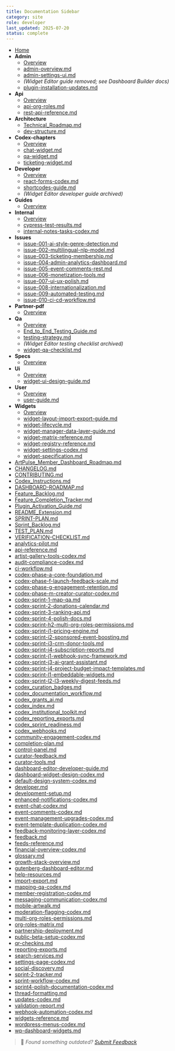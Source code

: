```yaml
---
title: Documentation Sidebar
category: site
role: developer
last_updated: 2025-07-20
status: complete
---
```


* [Home](../index.md)
* **Admin**
  * [Overview](admin/README.md)
  * [admin-overview.md](admin/admin-overview.md)
  * [admin-settings-ui.md](admin/admin-settings-ui.md)
  * *(Widget Editor guide removed; see Dashboard Builder docs)*
  * [plugin-installation-updates.md](admin/plugin-installation-updates.md)
* **Api**
  * [Overview](api/README.md)
  * [api-org-roles.md](api/api-org-roles.md)
  * [rest-api-reference.md](api/rest-api-reference.md)
* **Architecture**
  * [Technical_Roadmap.md](architecture/Technical_Roadmap.md)
  * [dev-structure.md](architecture/dev-structure.md)
* **Codex-chapters**
  * [Overview](codex-chapters/README.md)
  * [chat-widget.md](codex-chapters/chat-widget.md)
  * [qa-widget.md](codex-chapters/qa-widget.md)
  * [ticketing-widget.md](codex-chapters/ticketing-widget.md)
* **Developer**
  * [Overview](developer/README.md)
  * [react-forms-codex.md](developer/react-forms-codex.md)
  * [shortcodes-guide.md](developer/shortcodes-guide.md)
  * *(Widget Editor developer guide archived)*
* **Guides**
  * [Overview](guides/README.md)
* **Internal**
  * [Overview](internal/README.md)
  * [cypress-test-results.md](internal/cypress-test-results.md)
  * [internal-notes-tasks-codex.md](internal/internal-notes-tasks-codex.md)
* **Issues**
  * [issue-001-ai-style-genre-detection.md](issues/issue-001-ai-style-genre-detection.md)
  * [issue-002-multilingual-nlp-model.md](issues/issue-002-multilingual-nlp-model.md)
  * [issue-003-ticketing-membership.md](issues/issue-003-ticketing-membership.md)
  * [issue-004-admin-analytics-dashboard.md](issues/issue-004-admin-analytics-dashboard.md)
  * [issue-005-event-comments-rest.md](issues/issue-005-event-comments-rest.md)
  * [issue-006-monetization-tools.md](issues/issue-006-monetization-tools.md)
  * [issue-007-ui-ux-polish.md](issues/issue-007-ui-ux-polish.md)
  * [issue-008-internationalization.md](issues/issue-008-internationalization.md)
  * [issue-009-automated-testing.md](issues/issue-009-automated-testing.md)
  * [issue-010-ci-cd-workflow.md](issues/issue-010-ci-cd-workflow.md)
* **Partner-pdf**
  * [Overview](partner-pdf/README.md)
* **Qa**
  * [Overview](qa/README.md)
  * [End_to_End_Testing_Guide.md](qa/End_to_End_Testing_Guide.md)
  * [testing-strategy.md](qa/testing-strategy.md)
  * *(Widget Editor testing checklist archived)*
  * [widget-qa-checklist.md](qa/widget-qa-checklist.md)
* **Specs**
  * [Overview](specs/README.md)
* **Ui**
  * [Overview](ui/README.md)
  * [widget-ui-design-guide.md](ui/widget-ui-design-guide.md)
* **User**
  * [Overview](user/README.md)
  * [user-guide.md](user/user-guide.md)
* **Widgets**
  * [Overview](widgets/README.md)
  * [widget-layout-import-export-guide.md](widgets/widget-layout-import-export-guide.md)
  * [widget-lifecycle.md](widgets/widget-lifecycle.md)
  * [widget-manager-data-layer-guide.md](widgets/widget-manager-data-layer-guide.md)
  * [widget-matrix-reference.md](widgets/widget-matrix-reference.md)
  * [widget-registry-reference.md](widgets/widget-registry-reference.md)
  * [widget-settings-codex.md](widgets/widget-settings-codex.md)
  * [widget-specification.md](widgets/widget-specification.md)
* [ArtPulse_Member_Dashboard_Roadmap.md](../ArtPulse_Member_Dashboard_Roadmap.md)
* [CHANGELOG.md](../CHANGELOG.md)
* [CONTRIBUTING.md](../CONTRIBUTING.md)
* [Codex_Instructions.md](../Codex_Instructions.md)
* [DASHBOARD-ROADMAP.md](../DASHBOARD-ROADMAP.md)
* [Feature_Backlog.md](../Feature_Backlog.md)
* [Feature_Completion_Tracker.md](../Feature_Completion_Tracker.md)
* [Plugin_Activation_Guide.md](../Plugin_Activation_Guide.md)
* [README_Extension.md](../README_Extension.md)
* [SPRINT-PLAN.md](../SPRINT-PLAN.md)
* [Sprint_Backlog.md](../Sprint_Backlog.md)
* [TEST_PLAN.md](../TEST_PLAN.md)
* [VERIFICATION-CHECKLIST.md](../VERIFICATION-CHECKLIST.md)
* [analytics-pilot.md](../analytics-pilot.md)
* [api-reference.md](../api-reference.md)
* [artist-gallery-tools-codex.md](../artist-gallery-tools-codex.md)
* [audit-compliance-codex.md](../audit-compliance-codex.md)
* [ci-workflow.md](../ci-workflow.md)
* [codex-phase-a-core-foundation.md](../codex-phase-a-core-foundation.md)
* [codex-phase-f-launch-feedback-scale.md](../codex-phase-f-launch-feedback-scale.md)
* [codex-phase-g-engagement-retention.md](../codex-phase-g-engagement-retention.md)
* [codex-phase-m-creator-curator-codex.md](../codex-phase-m-creator-curator-codex.md)
* [codex-sprint-1-map-qa.md](../codex-sprint-1-map-qa.md)
* [codex-sprint-2-donations-calendar.md](../codex-sprint-2-donations-calendar.md)
* [codex-sprint-3-ranking-api.md](../codex-sprint-3-ranking-api.md)
* [codex-sprint-4-polish-docs.md](../codex-sprint-4-polish-docs.md)
* [codex-sprint-h2-multi-org-roles-permissions.md](../codex-sprint-h2-multi-org-roles-permissions.md)
* [codex-sprint-i1-pricing-engine.md](../codex-sprint-i1-pricing-engine.md)
* [codex-sprint-i2-sponsored-event-boosting.md](../codex-sprint-i2-sponsored-event-boosting.md)
* [codex-sprint-i3-crm-donor-tools.md](../codex-sprint-i3-crm-donor-tools.md)
* [codex-sprint-i4-subscription-reports.md](../codex-sprint-i4-subscription-reports.md)
* [codex-sprint-j1-webhook-sync-framework.md](../codex-sprint-j1-webhook-sync-framework.md)
* [codex-sprint-j3-ai-grant-assistant.md](../codex-sprint-j3-ai-grant-assistant.md)
* [codex-sprint-j4-project-budget-impact-templates.md](../codex-sprint-j4-project-budget-impact-templates.md)
* [codex-sprint-l1-embeddable-widgets.md](../codex-sprint-l1-embeddable-widgets.md)
* [codex-sprint-l2-l3-weekly-digest-feeds.md](../codex-sprint-l2-l3-weekly-digest-feeds.md)
* [codex_curation_badges.md](../codex_curation_badges.md)
* [codex_documentation_workflow.md](../codex_documentation_workflow.md)
* [codex_grants_ai.md](../codex_grants_ai.md)
* [codex_index.md](../codex_index.md)
* [codex_institutional_toolkit.md](../codex_institutional_toolkit.md)
* [codex_reporting_exports.md](../codex_reporting_exports.md)
* [codex_sprint_readiness.md](../codex_sprint_readiness.md)
* [codex_webhooks.md](../codex_webhooks.md)
* [community-engagement-codex.md](../community-engagement-codex.md)
* [completion-plan.md](../completion-plan.md)
* [control-panel.md](../control-panel.md)
* [curator-feedback.md](../curator-feedback.md)
* [curator-tools.md](../curator-tools.md)
* [dashboard-editor-developer-guide.md](../dashboard-editor-developer-guide.md)
* [dashboard-widget-design-codex.md](../dashboard-widget-design-codex.md)
* [default-design-system-codex.md](../default-design-system-codex.md)
* [developer.md](../developer.md)
* [development-setup.md](../development-setup.md)
* [enhanced-notifications-codex.md](../enhanced-notifications-codex.md)
* [event-chat-codex.md](../event-chat-codex.md)
* [event-comments-codex.md](../event-comments-codex.md)
* [event-management-upgrades-codex.md](../event-management-upgrades-codex.md)
* [event-template-duplication-codex.md](../event-template-duplication-codex.md)
* [feedback-monitoring-layer-codex.md](../feedback-monitoring-layer-codex.md)
* [feedback.md](../feedback.md)
* [feeds-reference.md](../feeds-reference.md)
* [financial-overview-codex.md](../financial-overview-codex.md)
* [glossary.md](../glossary.md)
* [growth-stack-overview.md](../growth-stack-overview.md)
* [gutenberg-dashboard-editor.md](../gutenberg-dashboard-editor.md)
* [help-resources.md](../help-resources.md)
* [import-export.md](../import-export.md)
* [mapping-qa-codex.md](../mapping-qa-codex.md)
* [member-registration-codex.md](../member-registration-codex.md)
* [messaging-communication-codex.md](../messaging-communication-codex.md)
* [mobile-artwalk.md](../mobile-artwalk.md)
* [moderation-flagging-codex.md](../moderation-flagging-codex.md)
* [multi-org-roles-permissions.md](../multi-org-roles-permissions.md)
* [org-roles-matrix.md](../org-roles-matrix.md)
* [partnership-deployment.md](../partnership-deployment.md)
* [public-beta-setup-codex.md](../public-beta-setup-codex.md)
* [qr-checkins.md](../qr-checkins.md)
* [reporting-exports.md](../reporting-exports.md)
* [search-services.md](../search-services.md)
* [settings-page-codex.md](../settings-page-codex.md)
* [social-discovery.md](../social-discovery.md)
* [sprint-2-tracker.md](../sprint-2-tracker.md)
* [sprint-workflow-codex.md](../sprint-workflow-codex.md)
* [sprint4-polish-documentation-codex.md](../sprint4-polish-documentation-codex.md)
* [thread-formatting.md](../thread-formatting.md)
* [updates-codex.md](../updates-codex.md)
* [validation-report.md](../validation-report.md)
* [webhook-automation-codex.md](../webhook-automation-codex.md)
* [widgets-reference.md](../widgets-reference.md)
* [wordpress-menus-codex.md](../wordpress-menus-codex.md)
* [wp-dashboard-widgets.md](../wp-dashboard-widgets.md)
> 💬 *Found something outdated? [Submit Feedback](../feedback.md)*
